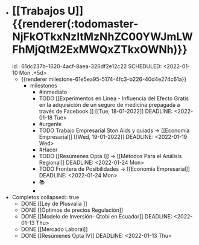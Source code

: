 - # [[Trabajos U]]  {{renderer(:todomaster-NjFkOTkxNzItMzNhZC00YWJmLWFhMjQtM2ExMWQxZTkxOWNh)}}
  id:: 61dc237b-1620-4acf-8aea-326df2e12c22
  SCHEDULED: <2022-01-10 Mon .+5d>
	- {{renderer milestone-61e5ea95-5174-4fc3-b226-40d4e274c61a}}
		- milestones
			- #inmediato
			- TODO [[Experimentos  en Linea - Influencia del Efecto Gratis en la adquisición de un seguro de medicina prepagada a través de Facebook.]] [[Tue, 18-01-2022]] 
			  DEADLINE: <2022-01-18 Tue>
			- #urgente
			- TODO Trabajo Empresarial Ston Aids y quiads → [[Economía Empresarial]] [[Wed, 19-01-2022]] 
			  DEADLINE: <2022-01-19 Wed>
			- #Hacer
			- TODO [[Resúmenes Opta I]] → [[Métodos Para el Análisis Regional]]
			  DEADLINE: <2022-01-24 Mon>
			- TODO Frontera de Posibilidades → [[Economía Empresarial]]
			  DEADLINE: <2022-01-24 Mon>
			- ​📚​
			-
- Completos
  collapsed:: true
	- DONE [[Ley de Plusvalía ]]
	- DONE [[Óptimos de precios Regulación]]
	- DONE [[Modelo de Inversión- Qtobi en Ecuador]]
	  DEADLINE: <2022-01-13 Thu>
	- DONE [[Mercado Laboral]]
	- DONE [[Resúmenes Opta IV]]
	  DEADLINE: <2022-01-13 Thu>